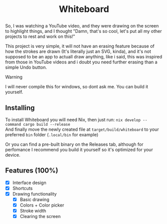 # <p align="center">Whiteboard</p>
So, I was watching a YouTube video, and they were drawing on the screen to highlight things, and I thought "Damn, that's so cool, let's put all my other projects to rest and work on this!"

This project is very simple, it will not have an erasing feature because of how the strokes are drawn (It's literally just an SVG, kinda), and it's not supposed to be an app to actuall draw anything, like i said, this was inspired from those in YouTube videos and i doubt you need further erasing than a simple Undo button.

> [!WARNING]
> I will never compile this for windows, so dont ask me. You can build it yourself.

## Installing
To install Whiteboard you will need Nix, then just run: `nix develop --command cargo build --release` \
And finally move the newly created file at `target/build/whiteboard` to your preferred `bin` folder (`.local/bin` for example)

Or you can find a pre-built binary on the Releases tab, although for perfomance I recommend you build it yourself so it's optimized for your device.

## Features (100%)
- [X] Interface design
- [X] Shortcuts
- [X] Drawing functionality
    - [X] Basic drawing
    - [X] Colors + Color picker
    - [X] Stroke width
    - [X] Clearing the screen
